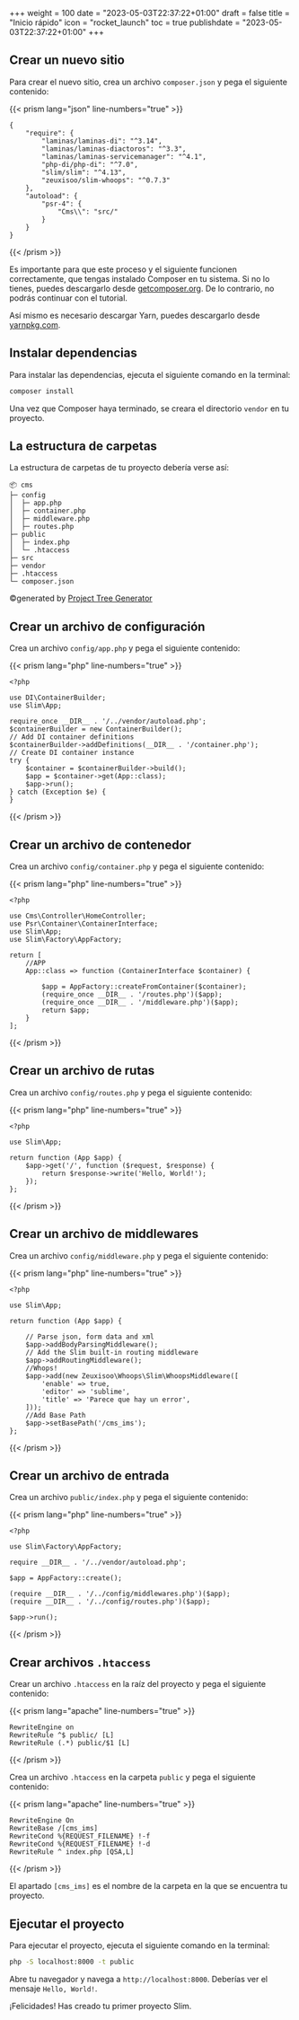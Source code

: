 +++
weight = 100
date = "2023-05-03T22:37:22+01:00"
draft = false
title = "Inicio rápido"
icon = "rocket_launch"
toc = true
publishdate = "2023-05-03T22:37:22+01:00"
+++

## Crear un nuevo sitio

Para crear el nuevo sitio, crea un archivo `composer.json` y pega el siguiente contenido:

{{< prism lang="json" line-numbers="true" >}}

    {
        "require": {
            "laminas/laminas-di": "^3.14",
            "laminas/laminas-diactoros": "^3.3",
            "laminas/laminas-servicemanager": "^4.1",
            "php-di/php-di": "^7.0",
            "slim/slim": "^4.13",
            "zeuxisoo/slim-whoops": "^0.7.3"
        },
        "autoload": {
            "psr-4": {
                "Cms\\": "src/"
            }
        }
    }

{{< /prism >}}

Es importante para que este proceso y el siguiente funcionen correctamente, que tengas instalado Composer en tu sistema.
Si no lo tienes, puedes descargarlo desde [getcomposer.org](https://getcomposer.org/). De lo contrario, no podrás
continuar con el tutorial.

Así mismo es necesario descargar Yarn, puedes descargarlo
desde [yarnpkg.com](https://yarnpkg.com/getting-started/install).

## Instalar dependencias

Para instalar las dependencias, ejecuta el siguiente comando en la terminal:

```bash
composer install
```

Una vez que Composer haya terminado, se creara el directorio `vendor` en tu proyecto.

## La estructura de carpetas

La estructura de carpetas de tu proyecto debería verse así:

```
📦 cms
├─ config
│  ├─ app.php
│  ├─ container.php
│  ├─ middleware.php
│  ├─ routes.php
├─ public
│  ├─ index.php
│  └─ .htaccess
├─ src
├─ vendor
├─ .htaccess
└─ composer.json
```

©generated by [Project Tree Generator](https://woochanleee.github.io/project-tree-generator)

## Crear un archivo de configuración

Crea un archivo `config/app.php` y pega el siguiente contenido:

{{< prism lang="php" line-numbers="true" >}}

    <?php
    
    use DI\ContainerBuilder;
    use Slim\App;
    
    require_once __DIR__ . '/../vendor/autoload.php';
    $containerBuilder = new ContainerBuilder();
    // Add DI container definitions
    $containerBuilder->addDefinitions(__DIR__ . '/container.php');
    // Create DI container instance
    try {
        $container = $containerBuilder->build();
        $app = $container->get(App::class);
        $app->run();
    } catch (Exception $e) {
    }

{{< /prism >}}

## Crear un archivo de contenedor

Crea un archivo `config/container.php` y pega el siguiente contenido:

{{< prism lang="php" line-numbers="true" >}}

    <?php
    
    use Cms\Controller\HomeController;
    use Psr\Container\ContainerInterface;
    use Slim\App;
    use Slim\Factory\AppFactory;
    
    return [
        //APP
        App::class => function (ContainerInterface $container) {
    
            $app = AppFactory::createFromContainer($container);
            (require_once __DIR__ . '/routes.php')($app);
            (require_once __DIR__ . '/middleware.php')($app);
            return $app;
        }
    ];

{{< /prism >}}

## Crear un archivo de rutas

Crea un archivo `config/routes.php` y pega el siguiente contenido:

{{< prism lang="php" line-numbers="true" >}}

    <?php

    use Slim\App;

    return function (App $app) {
        $app->get('/', function ($request, $response) {
            return $response->write('Hello, World!');
        });
    };

{{< /prism >}}

## Crear un archivo de middlewares

Crea un archivo `config/middleware.php` y pega el siguiente contenido:

{{< prism lang="php" line-numbers="true" >}}

    <?php
    
    use Slim\App;
    
    return function (App $app) {
    
        // Parse json, form data and xml
        $app->addBodyParsingMiddleware();
        // Add the Slim built-in routing middleware
        $app->addRoutingMiddleware();
        //Whops!
        $app->add(new Zeuxisoo\Whoops\Slim\WhoopsMiddleware([
            'enable' => true,
            'editor' => 'sublime',
            'title' => 'Parece que hay un error',
        ]));
        //Add Base Path
        $app->setBasePath('/cms_ims');
    };

{{< /prism >}}

## Crear un archivo de entrada

Crea un archivo `public/index.php` y pega el siguiente contenido:

{{< prism lang="php" line-numbers="true" >}}

    <?php

    use Slim\Factory\AppFactory;

    require __DIR__ . '/../vendor/autoload.php';

    $app = AppFactory::create();

    (require __DIR__ . '/../config/middlewares.php')($app);
    (require __DIR__ . '/../config/routes.php')($app);

    $app->run();

{{< /prism >}}

## Crear archivos `.htaccess`

Crear un archivo `.htaccess` en la raíz del proyecto y pega el siguiente contenido:

{{< prism lang="apache" line-numbers="true" >}}

    RewriteEngine on
    RewriteRule ^$ public/ [L]
    RewriteRule (.*) public/$1 [L]

{{< /prism >}}

Crea un archivo `.htaccess` en la carpeta `public` y pega el siguiente contenido:

{{< prism lang="apache" line-numbers="true" >}}

    RewriteEngine On
    RewriteBase /[cms_ims]
    RewriteCond %{REQUEST_FILENAME} !-f
    RewriteCond %{REQUEST_FILENAME} !-d
    RewriteRule ^ index.php [QSA,L]

{{< /prism >}}

El apartado `[cms_ims]` es el nombre de la carpeta en la que se encuentra tu proyecto.

## Ejecutar el proyecto

Para ejecutar el proyecto, ejecuta el siguiente comando en la terminal:

```bash
php -S localhost:8000 -t public
```

Abre tu navegador y navega a `http://localhost:8000`. Deberías ver el mensaje `Hello, World!`.

¡Felicidades! Has creado tu primer proyecto Slim.